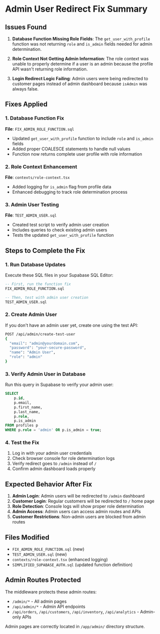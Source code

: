# Admin User Redirect Fix Summary

## Issues Found

1. **Database Function Missing Role Fields**: The `get_user_with_profile` function was not returning `role` and `is_admin` fields needed for admin determination.

2. **Role Context Not Getting Admin Information**: The role context was unable to properly determine if a user is an admin because the profile API wasn't returning role information.

3. **Login Redirect Logic Failing**: Admin users were being redirected to customer pages instead of admin dashboard because `isAdmin` was always false.

## Fixes Applied

### 1. Database Function Fix
**File**: `FIX_ADMIN_ROLE_FUNCTION.sql`
- Updated `get_user_with_profile` function to include `role` and `is_admin` fields
- Added proper COALESCE statements to handle null values
- Function now returns complete user profile with role information

### 2. Role Context Enhancement
**File**: `contexts/role-context.tsx`
- Added logging for `is_admin` flag from profile data
- Enhanced debugging to track role determination process

### 3. Admin User Testing
**File**: `TEST_ADMIN_USER.sql`
- Created test script to verify admin user creation
- Includes queries to check existing admin users
- Tests the updated `get_user_with_profile` function

## Steps to Complete the Fix

### 1. Run Database Updates
Execute these SQL files in your Supabase SQL Editor:
```sql
-- First, run the function fix
FIX_ADMIN_ROLE_FUNCTION.sql

-- Then, test with admin user creation
TEST_ADMIN_USER.sql
```

### 2. Create Admin User
If you don't have an admin user yet, create one using the test API:
```bash
POST /api/admin/create-test-user
{
  "email": "admin@yourdomain.com",
  "password": "your-secure-password",
  "name": "Admin User",
  "role": "admin"
}
```

### 3. Verify Admin User in Database
Run this query in Supabase to verify your admin user:
```sql
SELECT 
    p.id,
    p.email,
    p.first_name,
    p.last_name,
    p.role,
    p.is_admin
FROM profiles p 
WHERE p.role = 'admin' OR p.is_admin = true;
```

### 4. Test the Fix
1. Log in with your admin user credentials
2. Check browser console for role determination logs
3. Verify redirect goes to `/admin` instead of `/`
4. Confirm admin dashboard loads properly

## Expected Behavior After Fix

1. **Admin Login**: Admin users will be redirected to `/admin` dashboard
2. **Customer Login**: Regular customers will be redirected to `/` home page
3. **Role Detection**: Console logs will show proper role determination
4. **Admin Access**: Admin users can access admin routes and APIs
5. **Customer Restrictions**: Non-admin users are blocked from admin routes

## Files Modified

- `FIX_ADMIN_ROLE_FUNCTION.sql` (new)
- `TEST_ADMIN_USER.sql` (new)
- `contexts/role-context.tsx` (enhanced logging)
- `SIMPLIFIED_SUPABASE_AUTH.sql` (updated function definition)

## Admin Routes Protected

The middleware protects these admin routes:
- `/admin/*` - All admin pages
- `/api/admin/*` - Admin API endpoints
- `/api/orders`, `/api/customers`, `/api/inventory`, `/api/analytics` - Admin-only APIs

Admin pages are correctly located in `/app/admin/` directory structure.
